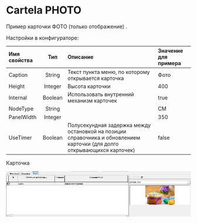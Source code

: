 # Cartela PHOTO

Пример карточки ФОТО \(только отображение\) .

Настройки в конфигураторе: 

| **Имя свойства**   | **Тип**  |  **Описание** | **Значение для примера**  |
| :------------- |:-------------:| :-----| :-----|
| Caption | String | Текст пункта меню, по которому открывается карточка | Фото |
| Height | Integer | Высота карточки | 400 |
| Internal | Boolean | Использовать внутренний механизм карточек | true |
| NodeType | String |  | CM |
| PanelWidth | Integer |  | 350 |
| UseTimer | Boolean | Полусекундная задержка между остановкой на позиции справочника и обновлением карточки \(для долго открывающихся карточек\) | false |

 Карточка

![](../../../../.gitbook/assets/foto4.jpg)

